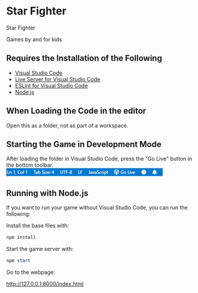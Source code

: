 # Star Fighter

Star Fighter

Games by and for kids

## Requires the Installation of the Following

* [Visual Studio Code](https://code.visualstudio.com/Download)
* [Live Server for Visual Studio Code](https://marketplace.visualstudio.com/items?itemName=ritwickdey.LiveServer)
* [ESLint for Visual Studio Code](https://marketplace.visualstudio.com/items?itemName=dbaeumer.vscode-eslint)
* [Node.js](https://nodejs.org/en/)

## When Loading the Code in the editor

Open this as a folder, not as part of a workspace.

## Starting the Game in Development Mode

After loading the folder in Visual Studio Code, press the "Go Live" button in the bottom toolbar.
![Go Live](GoLive.png)

## Running with Node.js

If you want to run your game without Visual Studio Code, you can run the following:

Install the base files with:

```PowerShell
npm install
```

Start the game server with:

```PowerShell
npm start
```

Go to the webpage:

<http://127.0.0.1:8000/index.html>
